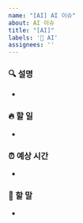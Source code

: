 ```yaml
---
name: "[AI] AI 이슈"
about: AI 이슈
title: "[AI]"
labels: '🤖 AI'
assignees: ''
---
```


### 🔍 설명
- 

### 🔥 할 일
- 

### ⏰ 예상 시간
- 

### 🐴 할 말
- 
